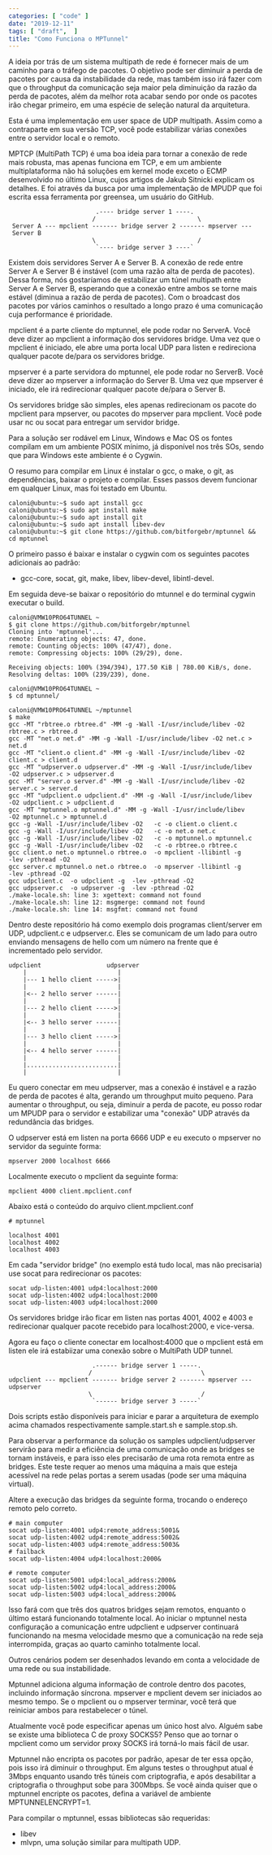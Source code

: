 ```yaml
---
categories: [ "code" ]
date: "2019-12-11"
tags: [ "draft",  ]
title: "Como Funciona o MPTunnel"
---
```

A ideia por trás de um sistema multipath de rede é fornecer mais de um
caminho para o tráfego de pacotes. O objetivo pode ser diminuir a perda
de pacotes por causa da instabilidade da rede, mas também isso irá fazer
com que o throughput da comunicação seja maior pela diminuição da
razão da perda de pacotes, além da melhor rota acabar sendo por onde
os pacotes irão chegar primeiro, em uma espécie de seleção natural
da arquitetura.

Esta é uma implementação em user space de UDP multipath. Assim como a
contraparte em sua versão TCP, você pode estabilizar várias conexões
entre o servidor local e o remoto.

MPTCP (MultiPath TCP) é uma boa ideia para tornar a conexão de rede mais
robusta, mas apenas funciona em TCP, e em um ambiente multiplataforma não
há soluções em kernel mode exceto o ECMP desenvolvido no último Linux,
cujos artigos de Jakub Sitnicki explicam os detalhes. E foi através da
busca por uma implementação de MPUDP que foi escrita essa ferramenta
por greensea, um usuário do GitHub.

                            .---- bridge server 1 ----.
                           /                            \
     Server A --- mpclient ------- bridge server 2 ------- mpserver ---
     Server B
                           \                            /
                            `---- bridge server 3 ----`

Existem dois servidores Server A e Server B. A conexão de rede entre
Server A e Server B é instável (com uma razão alta de perda de
pacotes). Dessa forma, nós gostaríamos de estabilizar um túnel
multipath entre Server A e Server B, esperando que a conexão entre
ambos se torne mais estável (diminua a razão de perda de pacotes). Com
o broadcast dos pacotes por vários caminhos o resultado a longo prazo
é uma comunicação cuja performance é prioridade.

mpclient é a parte cliente do mptunnel, ele pode rodar no ServerA. Você
deve dizer ao mpclient a informação dos servidores bridge. Uma vez
que o mpclient é iniciado, ele abre uma porta local UDP para listen e
redireciona qualquer pacote de/para os servidores bridge.

mpserver é a parte servidora do mptunnel, ele pode rodar no
ServerB. Você deve dizer ao mpserver a informação do Server B. Uma
vez que mpserver é iniciado, ele irá redirecionar qualquer pacote
de/para o Server B.

Os servidores bridge são simples, eles apenas redirecionam os pacote
do mpclient para mpserver, ou pacotes do mpserver para mpclient. Você
pode usar nc ou socat para entregar um servidor bridge.

Para a solução ser rodável em Linux, Windows e Mac OS os fontes
compilam em um ambiente POSIX mínimo, já disponível nos três SOs,
sendo que para Windows este ambiente é o Cygwin.

O resumo para compilar em Linux é instalar o gcc, o make, o git, as
dependências, baixar o projeto e compilar. Esses passos devem funcionar
em qualquer Linux, mas foi testado em Ubuntu.

    caloni@ubuntu:~$ sudo apt install gcc
    caloni@ubuntu:~$ sudo apt install make
    caloni@ubuntu:~$ sudo apt install git
    caloni@ubuntu:~$ sudo apt install libev-dev
    caloni@ubuntu:~$ git clone https://github.com/bitforgebr/mptunnel &&
    cd mptunnel

O primeiro passo é baixar e instalar o cygwin com os seguintes pacotes
adicionais ao padrão: 

 - gcc-core, socat, git, make, libev, libev-devel, libintl-devel.

Em seguida deve-se baixar o repositório do mtunnel e do terminal cygwin
executar o build.

    caloni@VMW10PRO64TUNNEL ~
    $ git clone https://github.com/bitforgebr/mptunnel
    Cloning into 'mptunnel'...
    remote: Enumerating objects: 47, done.
    remote: Counting objects: 100% (47/47), done.
    remote: Compressing objects: 100% (29/29), done.
    
    Receiving objects: 100% (394/394), 177.50 KiB | 780.00 KiB/s, done.
    Resolving deltas: 100% (239/239), done.
    
    caloni@VMW10PRO64TUNNEL ~
    $ cd mptunnel/
    
    caloni@VMW10PRO64TUNNEL ~/mptunnel
    $ make
    gcc -MT "rbtree.o rbtree.d" -MM -g -Wall -I/usr/include/libev -O2
    rbtree.c > rbtree.d
    gcc -MT "net.o net.d" -MM -g -Wall -I/usr/include/libev -O2 net.c >
    net.d
    gcc -MT "client.o client.d" -MM -g -Wall -I/usr/include/libev -O2
    client.c > client.d
    gcc -MT "udpserver.o udpserver.d" -MM -g -Wall -I/usr/include/libev
    -O2 udpserver.c > udpserver.d
    gcc -MT "server.o server.d" -MM -g -Wall -I/usr/include/libev -O2
    server.c > server.d
    gcc -MT "udpclient.o udpclient.d" -MM -g -Wall -I/usr/include/libev
    -O2 udpclient.c > udpclient.d
    gcc -MT "mptunnel.o mptunnel.d" -MM -g -Wall -I/usr/include/libev
    -O2 mptunnel.c > mptunnel.d
    gcc -g -Wall -I/usr/include/libev -O2   -c -o client.o client.c
    gcc -g -Wall -I/usr/include/libev -O2   -c -o net.o net.c
    gcc -g -Wall -I/usr/include/libev -O2   -c -o mptunnel.o mptunnel.c
    gcc -g -Wall -I/usr/include/libev -O2   -c -o rbtree.o rbtree.c
    gcc client.o net.o mptunnel.o rbtree.o  -o mpclient -llibintl -g
    -lev -pthread -O2
    gcc server.c mptunnel.o net.o rbtree.o  -o mpserver -llibintl -g
    -lev -pthread -O2
    gcc udpclient.c  -o udpclient -g  -lev -pthread -O2
    gcc udpserver.c  -o udpserver -g  -lev -pthread -O2
    ./make-locale.sh: line 3: xgettext: command not found
    ./make-locale.sh: line 12: msgmerge: command not found
    ./make-locale.sh: line 14: msgfmt: command not found

Dentro deste repositório há como exemplo dois programas client/server em
UDP, udpclient.c e udpserver.c. Eles se comunicam de um lado para outro
enviando mensagens de hello com um número na frente que é incrementado
pelo servidor.

    udpclient                  udpserver
        |                         |
        |--- 1 hello client ----->|
        |                         |
        |<-- 2 hello server ------|
        |                         |
        |--- 2 hello client ----->|
        |                         |
        |<-- 3 hello server ------|
        |                         |
        |--- 3 hello client ----->|
        |                         |
        |<-- 4 hello server ------|
        |                         |
        |.........................|
        |                         |

Eu quero conectar em meu udpserver, mas a conexão é instável e a razão
de perda de pacotes é alta, gerando um throughput muito pequeno. Para
aumentar o throughput, ou seja, diminuir a perda de pacote, eu posso
rodar um MPUDP para o servidor e estabilizar uma "conexão" UDP através
da redundância das bridges.

O udpserver está em listen na porta 6666 UDP e eu executo o mpserver
no servidor da seguinte forma:

    mpserver 2000 localhost 6666

Localmente executo o mpclient da seguinte forma:

    mpclient 4000 client.mpclient.conf

Abaixo está o conteúdo do arquivo client.mpclient.conf 

    # mptunnel
    
    localhost 4001
    localhost 4002
    localhost 4003

Em cada "servidor bridge" (no exemplo está tudo local, mas não
precisaria) use socat para redirecionar os pacotes:

    socat udp-listen:4001 udp4:localhost:2000
    socat udp-listen:4002 udp4:localhost:2000
    socat udp-listen:4003 udp4:localhost:2000

Os servidores bridge irão ficar em listen nas portas 4001, 4002 e 4003 e
redirecionar qualquer pacote recebido para localhost:2000, e vice-versa.

Agora eu faço o cliente conectar em localhost:4000 que o mpclient está
em listen ele irá estabiizar uma conexão sobre o MultiPath UDP tunnel.

                           .------ bridge server 1 -----.
                          /                              \
    udpclient --- mpclient ------- bridge server 2 ------- mpserver ---
    udpserver
                          \                              /
                           `------ bridge server 3 -----`

Dois scripts estão disponíveis para iniciar e parar a arquitetura de
exemplo acima chamados respectivamente sample.start.sh e sample.stop.sh.

Para observar a performance da solução os samples udpclient/udpserver
servirão para medir a eficiência de uma comunicação onde as bridges
se tornam instáveis, e para isso eles precisarão de uma rota remota
entre as bridges. Este teste requer ao menos uma máquina a mais que
esteja acessível na rede pelas portas a serem usadas (pode ser uma
máquina virtual).

Altere a execução das bridges da seguinte forma, trocando o endereço
remoto pelo correto.

    # main computer
    socat udp-listen:4001 udp4:remote_address:5001&
    socat udp-listen:4002 udp4:remote_address:5002&
    socat udp-listen:4003 udp4:remote_address:5003&
    # failback
    socat udp-listen:4004 udp4:localhost:2000&
    
    # remote computer
    socat udp-listen:5001 udp4:local_address:2000&
    socat udp-listen:5002 udp4:local_address:2000&
    socat udp-listen:5003 udp4:local_address:2000&

Isso fará com que três dos quatros bridges sejam remotos, enquanto o
último estará funcionando totalmente local. Ao iniciar o mptunnel nesta
configuração a comunicação entre udpclient e udpserver continuará
funcionando na mesma velocidade mesmo que a comunicação na rede seja
interrompida, graças ao quarto caminho totalmente local.

Outros cenários podem ser desenhados levando em conta a velocidade de
uma rede ou sua instabilidade.

Mptunnel adiciona alguma informação de controle dentro dos pacotes,
incluindo informação síncrona. mpserver e mpclient devem ser iniciados
ao mesmo tempo. Se o mpclient ou o mpserver terminar, você terá que
reiniciar ambos para restabelecer o túnel.  

Atualmente você pode especificar apenas um único host alvo. Alguém sabe
se existe uma biblioteca C de proxy SOCKS5? Penso que ao tornar o mpclient
como um servidor proxy SOCKS irá torná-lo mais fácil de usar.  

Mptunnel não encripta os pacotes por padrão, apesar de ter essa opção,
pois isso irá diminuir o throughput. Em alguns testes o throughput
atual é 3Mbps enquanto usando três túneis com criptografia, e após
desabilitar a criptografia o throughput sobe para 300Mbps. Se você
ainda quiser que o mptunnel encripte os pacotes, defina a variável de
ambiente MPTUNNELENCRYPT=1.  

Para compilar o mptunnel, essas bibliotecas são requeridas:

 - libev
 - mlvpn, uma solução similar para multipath UDP.
